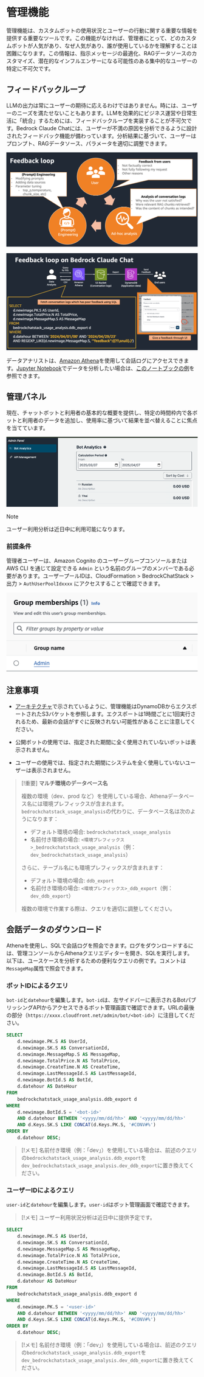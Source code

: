 # 管理機能

管理機能は、カスタムボットの使用状況とユーザーの行動に関する重要な情報を提供する重要なツールです。この機能がなければ、管理者にとって、どのカスタムボットが人気があり、なぜ人気があり、誰が使用しているかを理解することは困難になります。この情報は、指示メッセージの最適化、RAGデータソースのカスタマイズ、潜在的なインフルエンサーになる可能性のある集中的なユーザーの特定に不可欠です。

## フィードバックループ

LLMの出力は常にユーザーの期待に応えるわけではありません。時には、ユーザーのニーズを満たせないこともあります。LLMを効果的にビジネス運営や日常生活に「統合」するためには、フィードバックループを実装することが不可欠です。Bedrock Claude Chatには、ユーザーが不満の原因を分析できるように設計されたフィードバック機能が備わっています。分析結果に基づいて、ユーザーはプロンプト、RAGデータソース、パラメータを適切に調整できます。

![](./imgs/feedback_loop.png)

![](./imgs/feedback-using-claude-chat.png)

データアナリストは、[Amazon Athena](https://aws.amazon.com/jp/athena/)を使用して会話ログにアクセスできます。[Jupyter Notebook](https://jupyter.org/)でデータを分析したい場合は、[このノートブックの例](../examples/notebooks/feedback_analysis_example.ipynb)を参照できます。

## 管理パネル

現在、チャットボットと利用者の基本的な概要を提供し、特定の時間枠内で各ボットと利用者のデータを追加し、使用率に基づいて結果を並べ替えることに焦点を当てています。

![](./imgs/admin_bot_analytics.png)

> [!Note]
> ユーザー利用分析は近日中に利用可能になります。

### 前提条件

管理者ユーザーは、Amazon Cognito のユーザーグループコンソールまたは AWS CLI を通じて設定できる `Admin` という名前のグループのメンバーである必要があります。ユーザープールIDは、CloudFormation > BedrockChatStack > 出力 > `AuthUserPoolIdxxxx` にアクセスすることで確認できます。

![](./imgs/group_membership_admin.png)

## 注意事項

- [アーキテクチャ](../README.md#architecture)で示されているように、管理機能はDynamoDBからエクスポートされたS3バケットを参照します。エクスポートは1時間ごとに1回実行されるため、最新の会話がすぐに反映されない可能性があることに注意してください。

- 公開ボットの使用では、指定された期間に全く使用されていないボットは表示されません。

- ユーザーの使用では、指定された期間にシステムを全く使用していないユーザーは表示されません。

> [!重要]
> **マルチ環境のデータベース名**
>
> 複数の環境（dev、prod など）を使用している場合、Athenaデータベース名には環境プレフィックスが含まれます。`bedrockchatstack_usage_analysis`の代わりに、データベース名は次のようになります：
>
> - デフォルト環境の場合: `bedrockchatstack_usage_analysis`
> - 名前付き環境の場合: `<環境プレフィックス>_bedrockchatstack_usage_analysis`（例：`dev_bedrockchatstack_usage_analysis`）
>
> さらに、テーブル名にも環境プレフィックスが含まれます：
>
> - デフォルト環境の場合: `ddb_export`
> - 名前付き環境の場合: `<環境プレフィックス>_ddb_export`（例：`dev_ddb_export`）
>
> 複数の環境で作業する際は、クエリを適切に調整してください。

## 会話データのダウンロード

Athenaを使用し、SQLで会話ログを照会できます。ログをダウンロードするには、管理コンソールからAthenaクエリエディターを開き、SQLを実行します。以下は、ユースケースを分析するための便利なクエリの例です。コメントは`MessageMap`属性で照会できます。

### ボットIDによるクエリ

`bot-id`と`datehour`を編集します。`bot-id`は、左サイドバーに表示されるBotパブリッシングAPIからアクセスできるボット管理画面で確認できます。URLの最後の部分（`https://xxxx.cloudfront.net/admin/bot/<bot-id>`）に注目してください。

```sql
SELECT
    d.newimage.PK.S AS UserId,
    d.newimage.SK.S AS ConversationId,
    d.newimage.MessageMap.S AS MessageMap,
    d.newimage.TotalPrice.N AS TotalPrice,
    d.newimage.CreateTime.N AS CreateTime,
    d.newimage.LastMessageId.S AS LastMessageId,
    d.newimage.BotId.S AS BotId,
    d.datehour AS DateHour
FROM
    bedrockchatstack_usage_analysis.ddb_export d
WHERE
    d.newimage.BotId.S = '<bot-id>'
    AND d.datehour BETWEEN '<yyyy/mm/dd/hh>' AND '<yyyy/mm/dd/hh>'
    AND d.Keys.SK.S LIKE CONCAT(d.Keys.PK.S, '#CONV#%')
ORDER BY
    d.datehour DESC;
```

> [!メモ]
> 名前付き環境（例：「dev」）を使用している場合は、前述のクエリの`bedrockchatstack_usage_analysis.ddb_export`を`dev_bedrockchatstack_usage_analysis.dev_ddb_export`に置き換えてください。

### ユーザーIDによるクエリ

`user-id`と`datehour`を編集します。`user-id`はボット管理画面で確認できます。

> [!メモ]
> ユーザー利用状況分析は近日中に提供予定です。

```sql
SELECT
    d.newimage.PK.S AS UserId,
    d.newimage.SK.S AS ConversationId,
    d.newimage.MessageMap.S AS MessageMap,
    d.newimage.TotalPrice.N AS TotalPrice,
    d.newimage.CreateTime.N AS CreateTime,
    d.newimage.LastMessageId.S AS LastMessageId,
    d.newimage.BotId.S AS BotId,
    d.datehour AS DateHour
FROM
    bedrockchatstack_usage_analysis.ddb_export d
WHERE
    d.newimage.PK.S = '<user-id>'
    AND d.datehour BETWEEN '<yyyy/mm/dd/hh>' AND '<yyyy/mm/dd/hh>'
    AND d.Keys.SK.S LIKE CONCAT(d.Keys.PK.S, '#CONV#%')
ORDER BY
    d.datehour DESC;
```

> [!メモ]
> 名前付き環境（例：「dev」）を使用している場合は、前述のクエリの`bedrockchatstack_usage_analysis.ddb_export`を`dev_bedrockchatstack_usage_analysis.dev_ddb_export`に置き換えてください。